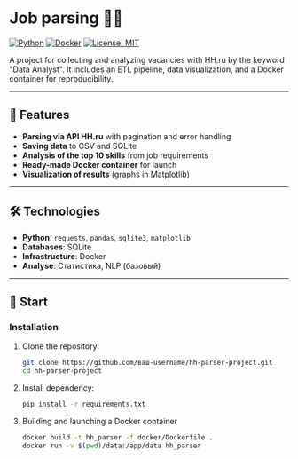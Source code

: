 # Job parsing 🕵️‍♂️

[![Python](https://img.shields.io/badge/Python-3.9%2B-blue?logo=python)](https://www.python.org/)
[![Docker](https://img.shields.io/badge/Docker-✓-blue?logo=docker)](https://www.docker.com/)
[![License: MIT](https://img.shields.io/badge/License-MIT-green.svg)](https://opensource.org/licenses/MIT)

A project for collecting and analyzing vacancies with HH.ru by the keyword "Data Analyst". It includes an ETL pipeline, data visualization, and a Docker container for reproducibility.

---

## 📌 Features
- **Parsing via API HH.ru** with pagination and error handling
- **Saving data** to CSV and SQLite
- **Analysis of the top 10 skills** from job requirements
- **Ready-made Docker container** for launch
- **Visualization of results** (graphs in Matplotlib)

---

## 🛠 Technologies
- **Python**: `requests`, `pandas`, `sqlite3`, `matplotlib`
- **Databases**: SQLite
- **Infrastructure**: Docker
- **Analyse**: Статистика, NLP (базовый)

---

## 🚀 Start

### Installation
1. Clone the repository:
   ```bash
   git clone https://github.com/ваш-username/hh-parser-project.git
   cd hh-parser-project
   
2. Install dependency:
   ```bash
   pip install -r requirements.txt

3. Building and launching a Docker container
   ```bash
   docker build -t hh_parser -f docker/Dockerfile .
   docker run -v $(pwd)/data:/app/data hh_parser
